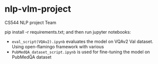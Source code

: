 # nlp-vlm-project
CS544 NLP project Team

pip install -r requirements.txt;
and then run jupyter notebooks:

* `eval_script(VQAv2).ipynb` evaluates the model on VQAv2 Val dataset. Using open-flamingo framework with various 
* `PubMedQA_dataset_script.ipynb` is used for fine-tuning the model on PubMedQA dataset


